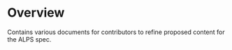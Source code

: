 # Overview
Contains various documents for contributors to refine proposed content for the ALPS spec.
